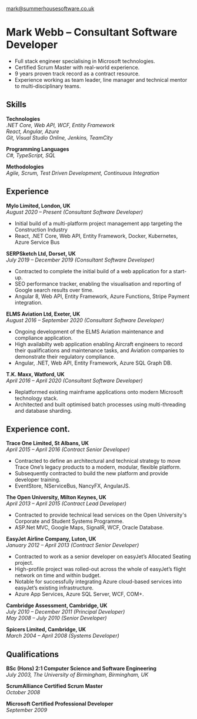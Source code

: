 [mark@summerhousesoftware.co.uk](mailto:mark@summerhousesoftware.co.uk)
# Mark Webb &ndash; Consultant Software Developer
- Full stack engineer specialising in Microsoft technologies.
- Certified Scrum Master with real-world experience.
- 9 years proven track record as a contract resource.
- Experience working as team leader, line manager and technical mentor to multi-disciplinary teams.

## Skills
**Technologies**  
*.NET Core, Web API, WCF, Entity Framework*  
*React, Angular, Azure*  
*Git, Visual Studio Online, Jenkins, TeamCity*  

**Programming Languages**  
*C#, TypeScript, SQL*

**Methodologies**  
*Agile, Scrum, Test Driven Development, Continuous Integration*

## Experience

**Mylo Limited, London, UK**  
*August 2020 &ndash; Present (Consultant Software Developer)*
- Initial build of a multi-platform project management app targeting the Construction Industry
- React, .NET Core, Web API, Entity Framework, Docker, Kubernetes, Azure Service Bus

**SERPSketch Ltd, Dorset, UK**  
*July 2019 &ndash; December 2019 (Consultant Software Developer)*  
- Contracted to complete the initial build of a web application for a start-up.  
- SEO performance tracker, enabling the visualisation and reporting of Google search results over time.
- Angular 8, Web API, Entity Framework, Azure Functions, Stripe Payment integration.

**ELMS Aviation Ltd, Exeter, UK**  
*August 2016 &ndash; September 2020 (Consultant Software Developer)*  
- Ongoing development of the ELMS Aviation maintenance and compliance application. 
- High availabilty web application enabling Aircraft engineers to record their qualifications and maintenance tasks, and Aviation companies to demonstrate their regulatory compliance.
- Angular, .NET, Web API, Entity Framework, Azure SQL Graph DB.

**T.K. Maxx, Watford, UK**  
*April 2016 &ndash; April 2020 (Consultant Software Developer)*  
- Replatformed existing mainframe applications onto modern Microsoft technology stack.
- Architected and built optimised batch processes using multi-threading and database sharding.

<h2 class="print-break">Experience cont.</h2>

**Trace One Limited, St Albans, UK**  
*April 2015 &ndash; April 2016 (Contract Senior Developer)*  
- Contracted to define an architectural and technical strategy to move Trace One’s legacy products to a modern, modular, flexible platform.
- Subsequently contracted to build the new platform and provide developer training.
- EventStore, NServiceBus, NancyFX, AngularJS.

**The Open University, Milton Keynes, UK**  
*April 2013 &ndash; April 2015 (Contract Lead Developer)*  
- Contracted to provide technical lead services on the Open University's Corporate and Student Systems Programme.
- ASP.Net MVC, Google Maps, SignalR, WCF, Oracle Database.

**EasyJet Airline Company, Luton, UK**  
*January 2012 &ndash; April 2013 (Contract Senior Developer)*  
- Contracted to work as a senior developer on easyJet’s Allocated Seating project.  
- High-profile project was rolled-out across the whole of easyJet’s flight network on time and within budget.  
- Notable for successfully integrating Azure cloud-based services into easyJet’s existing infrastructure.
- Azure App Services, Azure SQL Server, WCF, COM+.

**Cambridge Assessment, Cambridge, UK**  
*July 2010 &ndash; December 2011 (Principal Developer)*  
*May 2008 &ndash; July 2010 (Senior Developer)*

**Spicers Limited, Cambridge, UK**  
*March 2004 &ndash; April 2008 (Systems Developer)*

## Qualifications

**BSc (Hons) 2:1 Computer Science and Software Engineering**  
*July 2003, The University of Birmingham, Birmingham, UK*  

**ScrumAlliance Certified Scrum Master**  
*October 2008*  

**Microsoft Certified Professional Developer**  
*September 2009*  